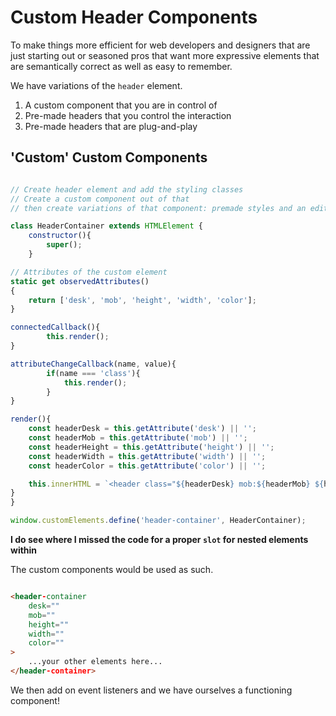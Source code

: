 # Custom Header Components

To make things more efficient for web developers and designers that are just starting out or seasoned
pros that want more expressive elements that are semantically correct as well as easy to remember.

We have variations of the `header` element.

1. A custom component that you are in control of
2. Pre-made headers that you control the interaction
3. Pre-made headers that are plug-and-play

## 'Custom' Custom Components

```js

// Create header element and add the styling classes
// Create a custom component out of that
// then create variations of that component: premade styles and an editable one with certain attributes open

class HeaderContainer extends HTMLElement {
    constructor(){
        super();
    }

// Attributes of the custom element
static get observedAttributes()
{
    return ['desk', 'mob', 'height', 'width', 'color'];
}

connectedCallback(){
        this.render();
}

attributeChangeCallback(name, value){
        if(name === 'class'){
            this.render();
        }
}

render(){
    const headerDesk = this.getAttribute('desk') || '';
    const headerMob = this.getAttribute('mob') || '';
    const headerHeight = this.getAttribute('height') || '';
    const headerWidth = this.getAttribute('width') || '';
    const headerColor = this.getAttribute('color') || '';

    this.innerHTML = `<header class="${headerDesk} mob:${headerMob} ${headerWidth} ${headerHeight} ${headerColor}"></header>`;
}
}

window.customElements.define('header-container', HeaderContainer);


```

**I do see where I missed the code for a proper `slot` for nested elements within**

The custom components would be used as such.

```html

<header-container
    desk=""
    mob=""
    height=""
    width=""
    color=""
>
    ...your other elements here...
</header-container>

```

We then add on event listeners and we have ourselves a functioning component!
